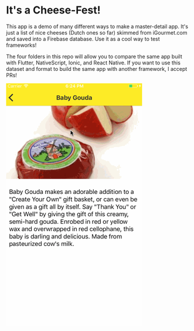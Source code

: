 # It's a Cheese-Fest!

This app is a demo of many different ways to make a master-detail app. It's just a list of nice cheeses (Dutch ones so far) skimmed from iGourmet.com and saved into a Firebase database. Use it as a cool way to test frameworks!

The four folders in this repo will allow you to compare the same app built with Flutter, NativeScript, Ionic, and React Native. If you want to use this dataset and format to build the same app with another framework, I accept PRs!

![demo](cheeses.gif)
